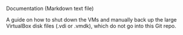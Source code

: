 Documentation (Markdown text file)

A guide on how to shut down the VMs and manually back up the large VirtualBox disk files 
(.vdi or .vmdk), which do not go into this Git repo.
